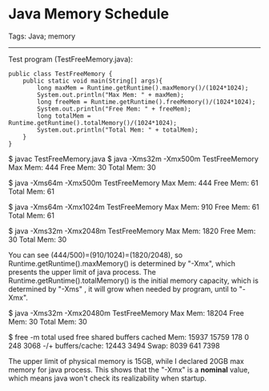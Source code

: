 # Java Memory Schedule
Tags: Java; memory

------

Test program (TestFreeMemory.java):

    public class TestFreeMemory {
        public static void main(String[] args){
            long maxMem = Runtime.getRuntime().maxMemory()/(1024*1024);
            System.out.println("Max Mem: " + maxMem);
            long freeMem = Runtime.getRuntime().freeMemory()/(1024*1024);
            System.out.println("Free Mem: " + freeMem);
            long totalMem = Runtime.getRuntime().totalMemory()/(1024*1024);
            System.out.println("Total Mem: " + totalMem);
        }
    }

$ javac TestFreeMemory.java
$ java -Xms32m -Xmx500m TestFreeMemory
Max Mem: 444
Free Mem: 30
Total Mem: 30

$ java -Xms64m -Xmx500m TestFreeMemory
Max Mem: 444
Free Mem: 61
Total Mem: 61

$ java -Xms64m -Xmx1024m TestFreeMemory
Max Mem: 910
Free Mem: 61
Total Mem: 61

$ java -Xms32m -Xmx2048m TestFreeMemory
Max Mem: 1820
Free Mem: 30
Total Mem: 30

You can see (444/500)=(910/1024)=(1820/2048), so Runtime.getRuntime().maxMemory() is determined by "-Xmx", which presents the upper limit of java process. The Runtime.getRuntime().totalMemory() is the initial memory capacity, which is determined by "-Xms" , it will grow when needed by program, until to "-Xmx".

$ java -Xms32m -Xmx20480m TestFreeMemory
Max Mem: 18204
Free Mem: 30
Total Mem: 30

$ free -m
             total       used       free     shared    buffers     cached
Mem:         15937      15759        178          0        248       3068
-/+ buffers/cache:      12443       3494
Swap:         8039        641       7398

The upper limit of physical memory is 15GB, while I declared 20GB max memory for java process. This shows that the "-Xmx" is a **nominal** value, which means java won't check its realizability when startup.
